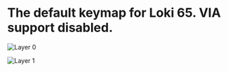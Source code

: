 # The default keymap for Loki 65. VIA support disabled.

![Layer 0](https://i.imgur.com/DRphL9D.png)

![Layer 1](https://i.imgur.com/4Sd4SP9.png)
